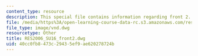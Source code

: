 ```yaml
---
content_type: resource
description: This special file contains information regarding front 2.
file: /media/https%3A/open-learning-course-data-rc.s3.amazonaws.com/res-2-006-girls-who-build-cameras-summer-2016/40cc0fb8473c29435ef9ae620278724b_RES2006_SU16_front2.dwg
file_type: image/vnd.dwg
resourcetype: Other
title: RES2006_SU16_front2.dwg
uid: 40cc0fb8-473c-2943-5ef9-ae620278724b
---
```

